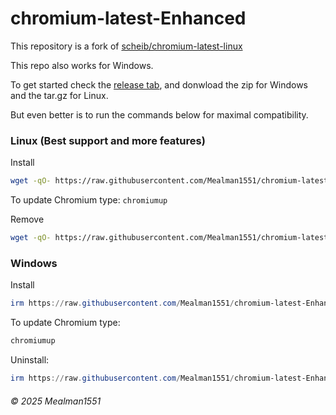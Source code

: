 # chromium-latest-Enhanced
This repository is a fork of [scheib/chromium-latest-linux](https://github.com/scheib/chromium-latest-linux)

This repo also works for Windows.

To get started check the [release tab](https://github.com/Mealman1551/chromium-latest-Enhanced/releases), and donwload the zip for 
Windows and the tar.gz for Linux.

But even better is to run the commands below for maximal compatibility.

### Linux (Best support and more features)

Install
```bash
wget -qO- https://raw.githubusercontent.com/Mealman1551/chromium-latest-Enhanced/refs/heads/master/install.sh | bash
```

To update Chromium type: `chromiumup`


Remove
```bash
wget -qO- https://raw.githubusercontent.com/Mealman1551/chromium-latest-Enhanced/refs/heads/master/remove.sh | bash
```

### Windows

Install
```powershell
irm https://raw.githubusercontent.com/Mealman1551/chromium-latest-Enhanced/refs/heads/master/install-windows.ps1 | iex
```

To update Chromium type:
```powershell
chromiumup
```

Uninstall:
```powershell
irm https://raw.githubusercontent.com/Mealman1551/chromium-latest-Enhanced/refs/heads/master/uninstall-windows.ps1 | iex
```

###### &copy; 2025 Mealman1551
